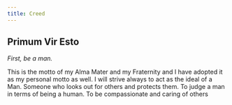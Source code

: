 ```yaml
---
title: Creed
---
```


## Primum Vir Esto

_First, be a man._

This is the motto of my Alma Mater and my Fraternity and I have adopted it as my
  personal motto as well. I will strive always to act as the ideal
  of a Man. Someone who looks out for others and protects them. To judge
  a man in terms of being a human. To be compassionate and caring of
  others
